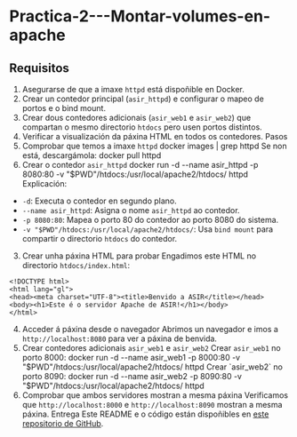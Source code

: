 # Practica-2---Montar-volumes-en-apache
## Requisitos
1. Asegurarse de que a imaxe `httpd` está dispoñible en Docker.
2. Crear un contedor principal (`asir_httpd`) e configurar o mapeo de portos e o bind mount.
3. Crear dous contedores adicionais (`asir_web1` e `asir_web2`) que compartan o mesmo directorio
`htdocs` pero usen portos distintos.
4. Verificar a visualización da páxina HTML en todos os contedores.
Pasos
1. Comprobar que temos a imaxe `httpd`
docker images | grep httpd
Se non está, descargámola:
docker pull httpd
2. Crear o contedor `asir_httpd`
docker run -d --name asir_httpd -p 8080:80 -v "$PWD"/htdocs:/usr/local/apache2/htdocs/ httpd
Explicación:
- `-d`: Executa o contedor en segundo plano.
- `--name asir_httpd`: Asigna o nome `asir_httpd` ao contedor.
- `-p 8080:80`: Mapea o porto 80 do contedor ao porto 8080 do sistema.
- `-v "$PWD"/htdocs:/usr/local/apache2/htdocs/`: Usa `bind mount` para compartir o directorio
`htdocs` do contedor.
3. Crear unha páxina HTML para probar
Engadimos este HTML no directorio `htdocs/index.html`:
```
<!DOCTYPE html>
<html lang="gl">
<head><meta charset="UTF-8"><title>Benvido a ASIR</title></head>
<body><h1>Este é o servidor Apache de ASIR!</h1></body>
</html>
```
4. Acceder á páxina desde o navegador
Abrimos un navegador e imos a `http://localhost:8080` para ver a páxina de benvida.
5. Crear contedores adicionais `asir_web1` e `asir_web2`
Crear `asir_web1` no porto 8000:
docker run -d --name asir_web1 -p 8000:80 -v "$PWD"/htdocs:/usr/local/apache2/htdocs/ httpd
Crear `asir_web2` no porto 8090:
docker run -d --name asir_web2 -p 8090:80 -v "$PWD"/htdocs:/usr/local/apache2/htdocs/ httpd
6. Comprobar que ambos servidores mostran a mesma páxina
Verificamos que `http://localhost:8000` e `http://localhost:8090` mostran a mesma páxina.
Entrega
Este README e o código están dispoñibles en [este repositorio de
GitHub](https://github.com/J0aka/Practica-1-Comandos-de-docker).
